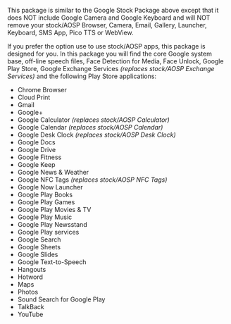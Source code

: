 This package is similar to the Google Stock Package above except that it does NOT include Google Camera and Google Keyboard and will NOT remove your stock/AOSP Browser, Camera, Email, Gallery, Launcher, Keyboard, SMS App, Pico TTS or WebView.

If you prefer the option use to use stock/AOSP apps, this package is designed for you.
In this package you will find the core Google system base, off-line speech files, Face Detection for Media, Face Unlock, Google Play Store, Google Exchange Services _(replaces stock/AOSP Exchange Services)_ and the following Play Store applications:

* Chrome Browser
* Cloud Print
* Gmail
* Google+
* Google Calculator _(replaces stock/AOSP Calculator)_
* Google Calendar _(replaces stock/AOSP Calendar)_
* Google Desk Clock _(replaces stock/AOSP Desk Clock)_
* Google Docs
* Google Drive
* Google Fitness
* Google Keep
* Google News & Weather
* Google NFC Tags _(replaces stock/AOSP NFC Tags)_
* Google Now Launcher
* Google Play Books
* Google Play Games
* Google Play Movies & TV
* Google Play Music
* Google Play Newsstand
* Google Play services
* Google Search
* Google Sheets
* Google Slides
* Google Text-to-Speech
* Hangouts
* Hotword
* Maps
* Photos
* Sound Search for Google Play
* TalkBack
* YouTube